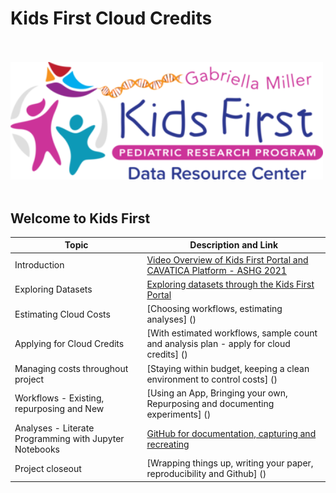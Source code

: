 <p>
</p>
<br/><br/>

# Kids First Cloud Credits

<br/><br/>
<img src="https://github.com/kids-first/kf-cloud-credits/blob/main/assets/kfdrc-logo-sm.png"  width="500" >
<br/><br/>

## Welcome to Kids First

| Topic    | Description and Link       |
| ------------- | --------------------------------------------------------------------------- |
| Introduction | [Video Overview of Kids First Portal and CAVATICA Platform - ASHG 2021](https://www.youtube.com/watch?v=uQ0soZQpYCU) |
| Exploring Datasets | [Exploring datasets through the Kids First Portal](ExploringDatasets.md) |
| Estimating Cloud Costs | [Choosing workflows, estimating analyses] () |
| Applying for Cloud Credits | [With estimated workflows, sample count and analysis plan - apply for cloud credits] () |
| Managing costs throughout project | [Staying within budget, keeping a clean environment to control costs] () |
| Workflows - Existing, repurposing and New | [Using an App, Bringing your own, Repurposing and documenting experiments] ()|
| Analyses - Literate Programming with Jupyter Notebooks | [GitHub for documentation, capturing and recreating]() |
| Project closeout | [Wrapping things up, writing your paper, reproducibility and Github] () |

<br/><br/>
<br/><br/>
